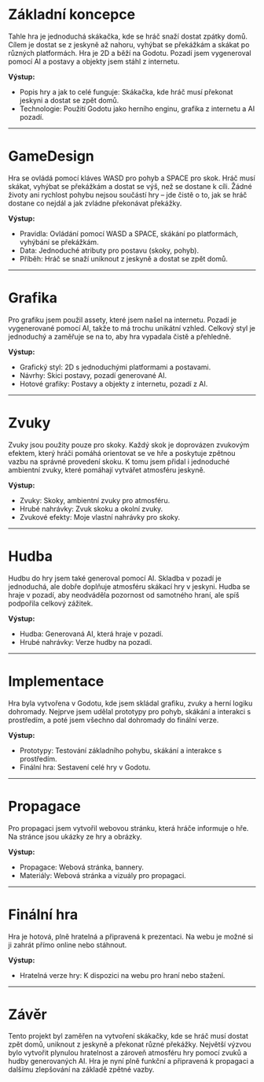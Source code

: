 

# Základní koncepce

Tahle hra je jednoduchá skákačka, kde se hráč snaží dostat zpátky domů. Cílem je dostat se z jeskyně až nahoru, vyhýbat se překážkám a skákat po různých platformách. Hra je 2D a běží na Godotu. Pozadí jsem vygeneroval pomocí AI a postavy a objekty jsem stáhl z internetu.

**Výstup:**
- Popis hry a jak to celé funguje: Skákačka, kde hráč musí překonat jeskyni a dostat se zpět domů.
- Technologie: Použití Godotu jako herního enginu, grafika z internetu a AI pozadí.

---

# GameDesign

Hra se ovládá pomocí kláves WASD pro pohyb a SPACE pro skok. Hráč musí skákat, vyhýbat se překážkám a dostat se výš, než se dostane k cíli. Žádné životy ani rychlost pohybu nejsou součástí hry – jde čistě o to, jak se hráč dostane co nejdál a jak zvládne překonávat překážky.

**Výstup:**
- Pravidla: Ovládání pomocí WASD a SPACE, skákání po platformách, vyhýbání se překážkám.
- Data: Jednoduché atributy pro postavu (skoky, pohyb).
- Příběh: Hráč se snaží uniknout z jeskyně a dostat se zpět domů.

---

# Grafika

Pro grafiku jsem použil assety, které jsem našel na internetu. Pozadí je vygenerované pomocí AI, takže to má trochu unikátní vzhled. Celkový styl je jednoduchý a zaměřuje se na to, aby hra vypadala čistě a přehledně.

**Výstup:**
- Grafický styl: 2D s jednoduchými platformami a postavami.
- Návrhy: Skici postavy, pozadí generované AI.
- Hotové grafiky: Postavy a objekty z internetu, pozadí z AI.

---

# Zvuky

Zvuky jsou použity pouze pro skoky. Každý skok je doprovázen zvukovým efektem, který hráči pomáhá orientovat se ve hře a poskytuje zpětnou vazbu na správné provedení skoku. K tomu jsem přidal i jednoduché ambientní zvuky, které pomáhají vytvářet atmosféru jeskyně.

**Výstup:**
- Zvuky: Skoky, ambientní zvuky pro atmosféru.
- Hrubé nahrávky: Zvuk skoku a okolní zvuky.
- Zvukové efekty: Moje vlastní nahrávky pro skoky.

---

# Hudba

Hudbu do hry jsem také generoval pomocí AI. Skladba v pozadí je jednoduchá, ale dobře doplňuje atmosféru skákací hry v jeskyni. Hudba se hraje v pozadí, aby neodváděla pozornost od samotného hraní, ale spíš podpořila celkový zážitek.

**Výstup:**
- Hudba: Generovaná AI, která hraje v pozadí.
- Hrubé nahrávky: Verze hudby na pozadí.

---

# Implementace

Hra byla vytvořena v Godotu, kde jsem skládal grafiku, zvuky a herní logiku dohromady. Nejprve jsem udělal prototypy pro pohyb, skákání a interakci s prostředím, a poté jsem všechno dal dohromady do finální verze.

**Výstup:**
- Prototypy: Testování základního pohybu, skákání a interakce s prostředím.
- Finální hra: Sestavení celé hry v Godotu.

---

# Propagace 

Pro propagaci jsem vytvořil webovou stránku, která hráče informuje o hře. Na stránce jsou ukázky ze hry a obrázky.

**Výstup:**
- Propagace: Webová stránka, bannery.
- Materiály: Webová stránka a vizuály pro propagaci.

---

# Finální hra

Hra je hotová, plně hratelná a připravená k prezentaci. Na webu je možné si ji zahrát přímo online nebo stáhnout.

**Výstup:**
- Hratelná verze hry: K dispozici na webu pro hraní nebo stažení.

---

# Závěr

Tento projekt byl zaměřen na vytvoření skákačky, kde se hráč musí dostat zpět domů, uniknout z jeskyně a překonat různé překážky. Největší výzvou bylo vytvořit plynulou hratelnost a zároveň atmosféru hry pomocí zvuků a hudby generovaných AI. Hra je nyní plně funkční a připravená k propagaci a dalšímu zlepšování na základě zpětné vazby.
